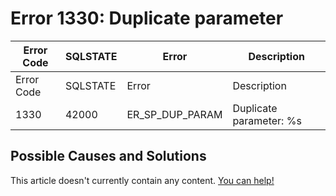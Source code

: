 
# Error 1330: Duplicate parameter


| Error Code | SQLSTATE | Error | Description |
| --- | --- | --- | --- |
| Error Code | SQLSTATE | Error | Description |
| 1330 | 42000 | ER_SP_DUP_PARAM | Duplicate parameter: %s |




## Possible Causes and Solutions


This article doesn't currently contain any content. [You can help!](/en/writing-and-editing-knowledge-base-articles/)

